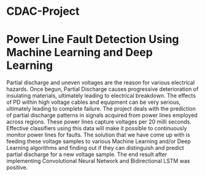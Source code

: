 # CDAC-Project

# Power Line Fault Detection Using Machine Learning and Deep Learning

Partial discharge and uneven voltages are the reason for various electrical
hazards. Once begun, Partial Discharge causes progressive deterioration of
insulating materials, ultimately leading to electrical breakdown. The effects of
PD within high voltage cables and equipment can be very serious, ultimately
leading to complete failure.
The project deals with the prediction of partial discharge patterns in signals
acquired from power lines employed across regions. These power lines capture
voltages per 20 milli seconds. Effective classifiers using this data will make it
possible to continuously monitor power lines for faults.
The solution that we have come up with is feeding these voltage samples to
various Machine Learning and/or Deep Learning algorithms and finding out if
they can distinguish and predict partial discharge for a new voltage sample. The
end result after implementing Convolutional Neural Network and Bidirectional
LSTM was positive.
